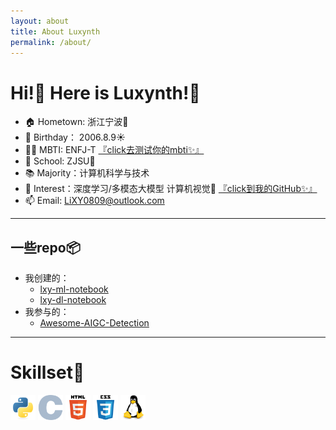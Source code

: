```yaml
---
layout: about
title: About Luxynth
permalink: /about/
---
```

# Hi!👋 Here is Luxynth!🎉

- 🏠 Hometown: 浙江宁波🌆
- 🎂 Birthday： 2006.8.9☀️
- 👸🏻 MBTI: ENFJ-T  [『click去测试你的mbti✨』](https://www.16personalities.com)
- 🔭 School: ZJSU🏫
- 📚 Majority：计算机科学与技术
- 🌱 Interest：深度学习/多模态大模型 计算机视觉🧠   [『click到我的GitHub✨』](https://github.com/LiXYuannn)
- 📫 Email: LiXY0809@outlook.com

---

## 一些repo📦
- 我创建的：
    - [lxy-ml-notebook](https://github.com/LiXYuannn/lxy-ml-notebook)
    - [lxy-dl-notebook](https://github.com/LiXYuannn/lxy-dl-notebook)
- 我参与的：
    - [Awesome-AIGC-Detection](https://github.com/MuskAI/Awesome-AIGC-Detection)

---

# Skillset🔧
<img src="/assets/icons/python.svg" alt="python" width="40" height="40"/>
<img src="/assets/icons/c.svg" alt="c" width="40" height="40"/> 
<img src="/assets/icons/html5.svg" alt="html5" width="40" height="40"/>
<img src="/assets/icons/css3.svg" alt="css3" width="40" height="40"/>
<img src="/assets/icons/linux.svg" alt="linux" width="40" height="40"/>


